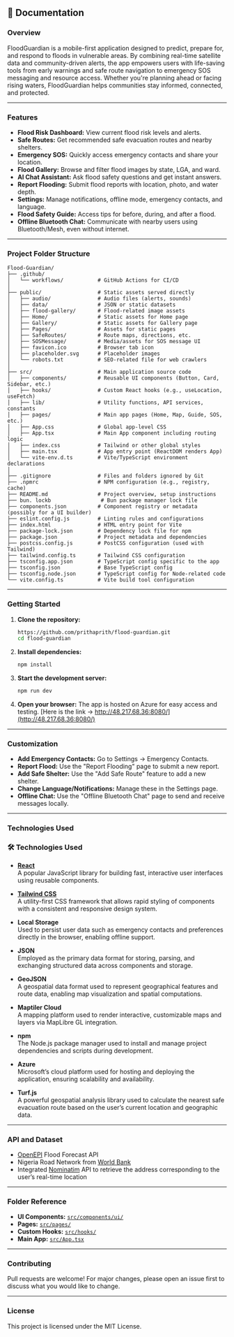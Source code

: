 ## 📖 Documentation

### Overview

FloodGuardian is a mobile-first application designed to predict, prepare for, and respond to floods in vulnerable areas. By combining real-time satellite data and community-driven alerts, the app empowers users with life-saving tools from early warnings and safe route navigation to emergency SOS messaging and resource access. Whether you're planning ahead or facing rising waters, FloodGuardian helps communities stay informed, connected, and protected.

---

### Features

- **Flood Risk Dashboard:** View current flood risk levels and alerts.
- **Safe Routes:** Get recommended safe evacuation routes and nearby shelters.
- **Emergency SOS:** Quickly access emergency contacts and share your location.
- **Flood Gallery:** Browse and filter flood images by state, LGA, and ward.
- **AI Chat Assistant:** Ask flood safety questions and get instant answers.
- **Report Flooding:** Submit flood reports with location, photo, and water depth.
- **Settings:** Manage notifications, offline mode, emergency contacts, and language.
- **Flood Safety Guide:** Access tips for before, during, and after a flood.
- **Offline Bluetooth Chat:** Communicate with nearby users using Bluetooth/Mesh, even without internet.

---

### Project Folder Structure

```
Flood-Guardian/
├── .github/
│   └── workflows/           # GitHub Actions for CI/CD
│
├── public/                  # Static assets served directly
│   ├── audio/               # Audio files (alerts, sounds)
│   ├── data/                # JSON or static datasets
│   ├── flood-gallery/       # Flood-related image assets
│   ├── Home/                # Static assets for Home page
│   ├── Gallery/             # Static assets for Gallery page
│   ├── Pages/               # Assets for static pages
│   ├── SafeRoutes/          # Route maps, directions, etc.
│   ├── SOSMessage/          # Media/assets for SOS message UI
│   ├── favicon.ico          # Browser tab icon
│   ├── placeholder.svg      # Placeholder images
│   └── robots.txt           # SEO-related file for web crawlers
│
├── src/                     # Main application source code
│   ├── components/          # Reusable UI components (Button, Card, Sidebar, etc.)
│   ├── hooks/               # Custom React hooks (e.g., useLocation, useFetch)
│   ├── lib/                 # Utility functions, API services, constants
│   ├── pages/               # Main app pages (Home, Map, Guide, SOS, etc.)
│   ├── App.css              # Global app-level CSS
│   ├── App.tsx              # Main App component including routing logic
│   ├── index.css            # Tailwind or other global styles
│   ├── main.tsx             # App entry point (ReactDOM renders App)
│   └── vite-env.d.ts        # Vite/TypeScript environment declarations
│
├── .gitignore               # Files and folders ignored by Git
├── .npmrc                   # NPM configuration (e.g., registry, cache)
├── README.md                # Project overview, setup instructions
├── bun. lockb                # Bun package manager lock file
├── components.json          # Component registry or metadata (possibly for a UI builder)
├── eslint.config.js         # Linting rules and configurations
├── index.html               # HTML entry point for Vite
├── package-lock.json        # Dependency lock file for npm
├── package.json             # Project metadata and dependencies
├── postcss.config.js        # PostCSS configuration (used with Tailwind)
├── tailwind.config.ts       # Tailwind CSS configuration
├── tsconfig.app.json        # TypeScript config specific to the app
├── tsconfig.json            # Base TypeScript config
├── tsconfig.node.json       # TypeScript config for Node-related code
└── vite.config.ts           # Vite build tool configuration

```

---

### Getting Started

1. **Clone the repository:**
   ```sh
   https://github.com/prithaprith/flood-guardian.git
   cd flood-guardian
   ```

2. **Install dependencies:**
   ```sh
   npm install
   ```

3. **Start the development server:**
   ```sh
   npm run dev
   ```

4. **Open your browser:**
   The app is hosted on Azure for easy access and testing. [Here is the link → http://48.217.68.36:8080/](http://48.217.68.36:8080/)


---

### Customization

- **Add Emergency Contacts:** Go to Settings → Emergency Contacts.
- **Report Flood:** Use the "Report Flooding" page to submit a new report.
- **Add Safe Shelter:** Use the "Add Safe Route" feature to add a new shelter.
- **Change Language/Notifications:** Manage these in the Settings page.
- **Offline Chat:** Use the "Offline Bluetooth Chat" page to send and receive messages locally.

---

### Technologies Used

### 🛠️ Technologies Used

- **[React](https://react.dev/)**  
  A popular JavaScript library for building fast, interactive user interfaces using reusable components.

- **[Tailwind CSS](https://tailwindcss.com/)**  
  A utility-first CSS framework that allows rapid styling of components with a consistent and responsive design system.

- **Local Storage**  
  Used to persist user data such as emergency contacts and preferences directly in the browser, enabling offline support.

- **JSON**  
  Employed as the primary data format for storing, parsing, and exchanging structured data across components and storage.

- **GeoJSON**  
  A geospatial data format used to represent geographical features and route data, enabling map visualization and spatial computations.

- **Maptiler Cloud**  
  A mapping platform used to render interactive, customizable maps and layers via MapLibre GL integration.

- **npm**  
  The Node.js package manager used to install and manage project dependencies and scripts during development.

- **Azure**  
  Microsoft’s cloud platform used for hosting and deploying the application, ensuring scalability and availability.

- **Turf.js**  
  A powerful geospatial analysis library used to calculate the nearest safe evacuation route based on the user’s current location and geographic data.


---

### API and Dataset
- [OpenEPI](https://developer.openepi.io/data-catalog/resource/0b792d08-c891-4929-b065-ded3615b45f6) Flood Forecast API 
- Nigeria Road Network from [World Bank](https://data.humdata.org/dataset/hotosm_nga_roads) 
- Integrated [Nominatim](https://nominatim.org) API to retrieve the address corresponding to the user’s real-time location


---

### Folder Reference

- **UI Components:** [`src/components/ui/`](src/components/ui/)
- **Pages:** [`src/pages/`](src/pages/)
- **Custom Hooks:** [`src/hooks/`](src/hooks/)
- **Main App:** [`src/App.tsx`](src/App.tsx)

---

### Contributing

Pull requests are welcome! For major changes, please open an issue first to discuss what you would like to change.

---

### License

This project is licensed under the MIT License.
